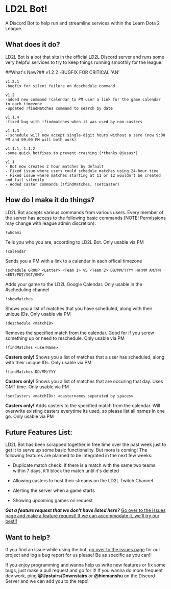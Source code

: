 # LD2L Bot!
A Discord Bot to help run and streamline services within the Learn Dota 2 League. 


## What does it do? ##
LD2L Bot is a bot that sits in the official LD2L Discord server and runs some very helpful services to try to keep things running smoothly for the league.

##What's New?##
	v1.2.2
	-BUGFIX FOR CRITICAL 'AN'

	v1.2.1
	-bugfix for silent failure on deschedule command

	v1.2
	-added new command !calendar to PM user a link for the game calendar in each timezone
	-updated !findMatches command to search by date

    v1.1.4
    -fixed bug with !findmatches when it was used by non-casters
    
	v1.1.3
	-!schedule will now accept single-digit hours without a zero (now 9:00 PM and 09:00 PM will both work)

	v1.1.1, 1.1.2
	-some quick hotfixes to prevent crashing (*thanks @jasus*)

    v1.1
    - Bot now creates 2 hour matches by default
    - Fixed issue where users could schedule matches using 24-hour time
    - Fixed issue where matches starting at 11 or 12 wouldn't be created and fail silently
    - Added caster commands (!findMatches, !setCaster)

## How do I make it do things? ##
LD2L Bot accepts various commands from various users.  Every member of the server has access to the following basic commands (NOTE!  Permissions may change with league admin discretion):

    !whoami
Tells you who you are, according to LD2L Bot. Only usable via PM

    !calendar
Sends you a PM with a link to a calendar in each offical timezone

    !schedule GROUP <Letter> <Team 1> VS <Team 2> DD/MM/YYYY HH:MM AM/PM <EDT/PDT/SGT/GMT>
Adds your game to the LD2L Google Calendar.  Only usable in the #scheduling channel

    !showMatches
Shows you a list of matches that you have scheduled, along with their unique IDs.  Only usable via PM

    !deschedule <matchID>
Removes the specified match from the calendar.  Good for if you screw something up or need to reschedule.  Only usable via PM

    !findMatches <userName>
**Casters only!**  Shows you a list of matches that a user has scheduled, along with their unique IDs.  Only usable via PM

	!findMatches DD/MM/YYY
**Casters only!**  Shows you a list of matches that are occuring that day.  Uses GMT time.  Only usable via PM

    !setCasters <matchID>: <casternames separated by spaces>
**Casters only!**  Adds casters to the specified match from the calendar.  Will overwrite existing casters everytime its used, so please list all names in one go.  Only usable via PM

## Future Features List: ##
LD2L Bot has been scrapped together in free time over the past week just to get it to serve up some basic functionality.  But more is coming!  The following features are planned to be integrated in the next few weeks:

- Duplicate match check: If there is a match with the same two teams within 7 days, it'll block the match until it's deleted

- Allowing casters to host their streams on the LD2L Twitch Channel

- Alerting the server when a game starts

- Showing upcoming games on request

***Got a feature request that we don't have listed here?***
[Go over to the issues page and make a feature request!  If we can accommodate it, we'll try our best!!](https://github.com/ammuench/ld2l-discord-bot/issues)

## Want to help? ##
If you find an issue while using the bot, [go over to the issues page](https://github.com/ammuench/ld2l-discord-bot/issues) for our project and log a bug report for us please!  Be as specific as you can!!

If you enjoy programming and wanna help us write new features or fix some bugs, just make a pull request and go for it!  If you wanna do more frequent dev work, ping **@Upstairs/Downstairs** or **@hiemanshu** on the Discord Server and we can add you to the repo!

